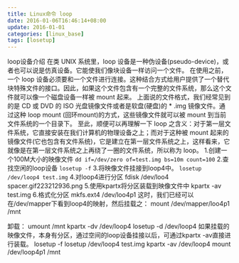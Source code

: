 ```yaml
---
title: Linux命令 loop
date: 2016-01-06T16:46:14+08:00
update: 2016-01-01
categories: [linux_base]
tags: [losetup]
---
```

loop设备介绍
   在类 UNIX 系统里，loop 设备是一种伪设备(pseudo-device)，或者也可以说是仿真设备。它能使我们像块设备一样访问一个文件。
在使用之前，一个 loop 设备必须要和一个文件进行连接。这种结合方式给用户提供了一个替代块特殊文件的接口。因此，如果这个文件包含有一个完整的文件系统，那么这个文件就可以像一个磁盘设备一样被 mount 起来。
   上面说的文件格式，我们经常见到的是 CD 或 DVD 的 ISO 光盘镜像文件或者是软盘(硬盘)的 * .img 镜像文件。通过这种 loop mount (回环mount)的方式，这些镜像文件就可以被 mount 到当前文件系统的一个目录下。
   至此，顺便可以再理解一下 loop 之含义：对于第一层文件系统，它直接安装在我们计算机的物理设备之上；而对于这种被 mount 起来的镜像文件(它也包含有文件系统)，它是建立在第一层文件系统之上，这样看来，它就像是在第一层文件系统之上再绕了一圈的文件系统，所以称为 loop。
1.创建一个100M大小的映像文件
`dd if=/dev/zero of=test.img bs=10m count=100`
2.查找空闲的loop设备
`losetup -f`
3.将映像文件挂接到loop4中。
`losetup /dev/loop4 test.img`
4.对loop4进行分区
fdisk /dev/loo4
spacer.gif223212936.png
5.使用kpartx将分区装载到映像文件中
kpartx -av test.img
6.格式化分区
mkfs.ext4 /dev/loo4p1
这时，我们已经可以在/dev/mapper下看到loop4的映射，然后挂载之：
mount /dev/mapper/loo4p1 /mnt



卸载：
umount /mnt
kpartx -dv /dev/loop4
losetup -d /dev/loop4
如果挂载的映像文件，本身有分区，通过空间的loop设备挂接以后，可通过kpartx -av直接进行装载。
losetup -f
losetup /dev/loop4 test.img
kpartx -av /dev/loop4
mount /dev/loop4p1 /mnt
